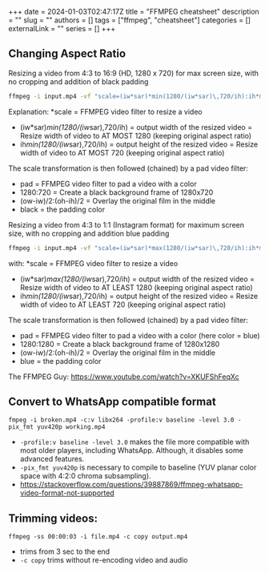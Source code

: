 +++ 
date = 2024-01-03T02:47:17Z
title = "FFMPEG cheatsheet"
description = ""
slug = ""
authors = []
tags = ["ffmpeg", "cheatsheet"]
categories = []
externalLink = ""
series = []
+++

## Changing Aspect Ratio

Resizing a video from 4:3 to 16:9 (HD, 1280 x 720) for max screen size, with no cropping and addition of black padding
```bash
ffmpeg -i input.mp4 -vf "scale=(iw*sar)*min(1280/(iw*sar)\,720/ih):ih*min(1280/(iw*sar)\,720/ih),pad=1280:720:(ow-iw)/2:(oh-ih)/2:black" output.mp4
```

Explanation:
*scale = FFMPEG video filter to resize a video
* (iw*sar)*min(1280/(iw*sar)\,720/ih) = output width of the resized video = Resize width of video to AT MOST 1280 (keeping original aspect ratio)
* ih*min(1280/(iw*sar)\,720/ih) = output height of the resized video = Resize width of video to AT MOST 720 (keeping original aspect ratio)

The scale transformation is then followed (chained) by a pad video filter:
* pad = FFMPEG video filter to pad a video with a color
* 1280:720 = Create a black background frame of 1280x720
* (ow-iw)/2:(oh-ih)/2 = Overlay the original film in the middle
* black = the padding color 

Resizing a video from 4:3 to 1:1 (Instagram format) for maximum screen size, with no cropping and addition blue padding
```bash
ffmpeg -i input.mp4 -vf "scale=(iw*sar)*max(1280/(iw*sar)\,720/ih):ih*max(1280/(iw*sar)\,720/ih),pad=1280:1280:(ow-iw)/2:(oh-ih)/2:blue" output02.mp4
```

with:
*scale = FFMPEG video filter to resize a video
* (iw*sar)*max(1280/(iw*sar)\,720/ih) = output width of the resized video = Resize width of video to AT LEAST 1280 (keeping original aspect ratio)
* ih*min(1280/(iw*sar)\,720/ih) = output height of the resized video = Resize width of video to AT LEAST 720 (keeping original aspect ratio)

The scale transformation is then followed (chained) by a pad video filter:
* pad = FFMPEG video filter to pad a video with a color (here color = blue)
* 1280:1280 = Create a black background frame of 1280x1280
* (ow-iw)/2:(oh-ih)/2 = Overlay the original film in the middle
* blue = the padding color 

The FFMPEG Guy: https://www.youtube.com/watch?v=XKUFShFeqXc

## Convert to WhatsApp compatible format

`fmpeg -i broken.mp4 -c:v libx264 -profile:v baseline -level 3.0 -pix_fmt yuv420p working.mp4`

- `-profile:v baseline -level 3.0` makes the file more compatible with most older players, including WhatsApp. Although, it disables some advanced features.
- `-pix_fmt yuv420p` is necessary to compile to baseline (YUV planar color space with 4:2:0 chroma subsampling).
- https://stackoverflow.com/questions/39887869/ffmpeg-whatsapp-video-format-not-supported

## Trimming videos:

`ffmpeg -ss 00:00:03 -i file.mp4 -c copy output.mp4`
- trims from 3 sec to the end
- `-c copy` trims without re-encoding video and audio
